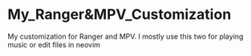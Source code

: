 # My_Ranger&MPV_Customization
My customization for Ranger and MPV. I mostly use this two for playing music or edit files in neovim
